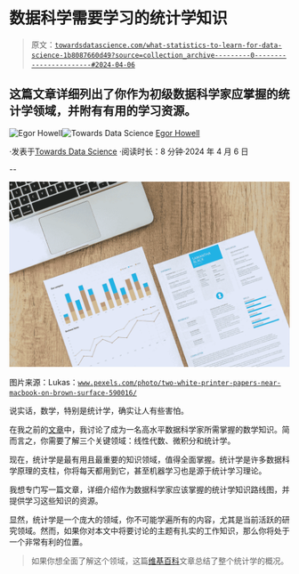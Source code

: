 # 数据科学需要学习的统计学知识

> 原文：[`towardsdatascience.com/what-statistics-to-learn-for-data-science-1b8087660d49?source=collection_archive---------0-----------------------#2024-04-06`](https://towardsdatascience.com/what-statistics-to-learn-for-data-science-1b8087660d49?source=collection_archive---------0-----------------------#2024-04-06)

## 这篇文章详细列出了你作为初级数据科学家应掌握的统计学领域，并附有有用的学习资源。

[](https://medium.com/@egorhowell?source=post_page---byline--1b8087660d49--------------------------------)![Egor Howell](https://medium.com/@egorhowell?source=post_page---byline--1b8087660d49--------------------------------)[](https://towardsdatascience.com/?source=post_page---byline--1b8087660d49--------------------------------)![Towards Data Science](https://towardsdatascience.com/?source=post_page---byline--1b8087660d49--------------------------------) [Egor Howell](https://medium.com/@egorhowell?source=post_page---byline--1b8087660d49--------------------------------)

·发表于[Towards Data Science](https://towardsdatascience.com/?source=post_page---byline--1b8087660d49--------------------------------) ·阅读时长：8 分钟·2024 年 4 月 6 日

--

![](img/81f80a1e8bdaf7c243ed05ed20b80580.png)

图片来源：Lukas：[`www.pexels.com/photo/two-white-printer-papers-near-macbook-on-brown-surface-590016/`](https://www.pexels.com/photo/two-white-printer-papers-near-macbook-on-brown-surface-590016/)

说实话，数学，特别是统计学，确实让人有些害怕。

在我之前的[文章](https://medium.com/towards-data-science/how-to-learn-the-math-needed-for-data-science-86c6643b0c59)中，我讨论了成为一名高水平数据科学家所需掌握的数学知识。简而言之，你需要了解三个关键领域：线性代数、微积分和统计学。

现在，统计学是最有用且最重要的知识领域，值得全面掌握。统计学是许多数据科学原理的支柱，你将每天都用到它，甚至机器学习也是源于统计学习理论。

我想专门写一篇文章，详细介绍作为数据科学家应该掌握的统计学知识路线图，并提供学习这些知识的资源。

显然，统计学是一个庞大的领域，你不可能学遍所有的内容，尤其是当前活跃的研究领域。然而，如果你对本文中将要讨论的主题有扎实的工作知识，那么你将处于一个非常有利的位置。

> 如果你想全面了解这个领域，这篇[维基百科](https://en.wikipedia.org/wiki/Outline_of_statistics)文章总结了整个统计学的概况。
